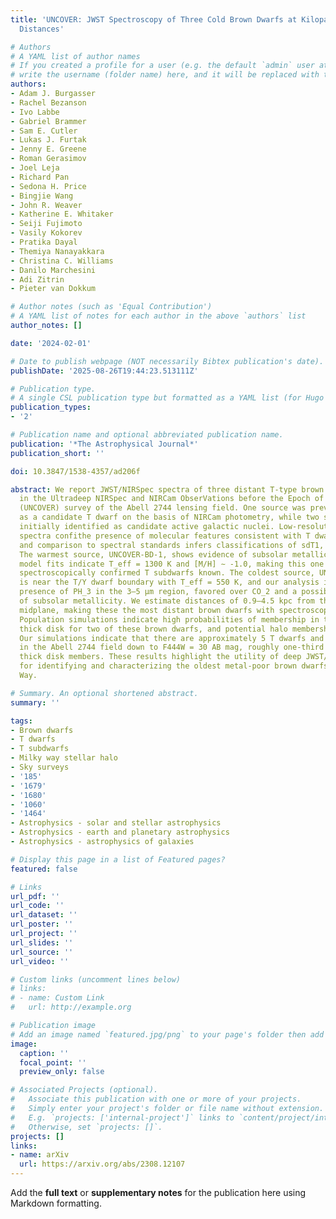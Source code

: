 ```yaml
---
title: 'UNCOVER: JWST Spectroscopy of Three Cold Brown Dwarfs at Kiloparsec-scale
  Distances'

# Authors
# A YAML list of author names
# If you created a profile for a user (e.g. the default `admin` user at `content/authors/admin/`), 
# write the username (folder name) here, and it will be replaced with their full name and linked to their profile.
authors:
- Adam J. Burgasser
- Rachel Bezanson
- Ivo Labbe
- Gabriel Brammer
- Sam E. Cutler
- Lukas J. Furtak
- Jenny E. Greene
- Roman Gerasimov
- Joel Leja
- Richard Pan
- Sedona H. Price
- Bingjie Wang
- John R. Weaver
- Katherine E. Whitaker
- Seiji Fujimoto
- Vasily Kokorev
- Pratika Dayal
- Themiya Nanayakkara
- Christina C. Williams
- Danilo Marchesini
- Adi Zitrin
- Pieter van Dokkum

# Author notes (such as 'Equal Contribution')
# A YAML list of notes for each author in the above `authors` list
author_notes: []

date: '2024-02-01'

# Date to publish webpage (NOT necessarily Bibtex publication's date).
publishDate: '2025-08-26T19:44:23.513111Z'

# Publication type.
# A single CSL publication type but formatted as a YAML list (for Hugo requirements).
publication_types:
- '2'

# Publication name and optional abbreviated publication name.
publication: '*The Astrophysical Journal*'
publication_short: ''

doi: 10.3847/1538-4357/ad206f

abstract: We report JWST/NIRSpec spectra of three distant T-type brown dwarfs identified
  in the Ultradeep NIRSpec and NIRCam ObserVations before the Epoch of Reionization
  (UNCOVER) survey of the Abell 2744 lensing field. One source was previously reported
  as a candidate T dwarf on the basis of NIRCam photometry, while two sources were
  initially identified as candidate active galactic nuclei. Low-resolution 1–5 μm
  spectra confithe presence of molecular features consistent with T dwarf atmospheres,
  and comparison to spectral standards infers classifications of sdT1, T6, and T8–T9.
  The warmest source, UNCOVER-BD-1, shows evidence of subsolar metallicity, and atmosphere
  model fits indicate T_eff = 1300 K and [M/H] ∼ ‑1.0, making this one of the few
  spectroscopically confirmed T subdwarfs known. The coldest source, UNCOVER-BD-3,
  is near the T/Y dwarf boundary with T_eff = 550 K, and our analysis indicates the
  presence of PH_3 in the 3–5 μm region, favored over CO_2 and a possible indicator
  of subsolar metallicity. We estimate distances of 0.9–4.5 kpc from the Galactic
  midplane, making these the most distant brown dwarfs with spectroscopic confirmation.
  Population simulations indicate high probabilities of membership in the Galactic
  thick disk for two of these brown dwarfs, and potential halo membership for UNCOVER-BD-1.
  Our simulations indicate that there are approximately 5 T dwarfs and 1–2 L dwarfs
  in the Abell 2744 field down to F444W = 30 AB mag, roughly one-third of which are
  thick disk members. These results highlight the utility of deep JWST/NIRSpec spectroscopy
  for identifying and characterizing the oldest metal-poor brown dwarfs in the Milky
  Way.

# Summary. An optional shortened abstract.
summary: ''

tags:
- Brown dwarfs
- T dwarfs
- T subdwarfs
- Milky way stellar halo
- Sky surveys
- '185'
- '1679'
- '1680'
- '1060'
- '1464'
- Astrophysics - solar and stellar astrophysics
- Astrophysics - earth and planetary astrophysics
- Astrophysics - astrophysics of galaxies

# Display this page in a list of Featured pages?
featured: false

# Links
url_pdf: ''
url_code: ''
url_dataset: ''
url_poster: ''
url_project: ''
url_slides: ''
url_source: ''
url_video: ''

# Custom links (uncomment lines below)
# links:
# - name: Custom Link
#   url: http://example.org

# Publication image
# Add an image named `featured.jpg/png` to your page's folder then add a caption below.
image:
  caption: ''
  focal_point: ''
  preview_only: false

# Associated Projects (optional).
#   Associate this publication with one or more of your projects.
#   Simply enter your project's folder or file name without extension.
#   E.g. `projects: ['internal-project']` links to `content/project/internal-project/index.md`.
#   Otherwise, set `projects: []`.
projects: []
links:
- name: arXiv
  url: https://arxiv.org/abs/2308.12107
---
```


Add the **full text** or **supplementary notes** for the publication here using Markdown formatting.
